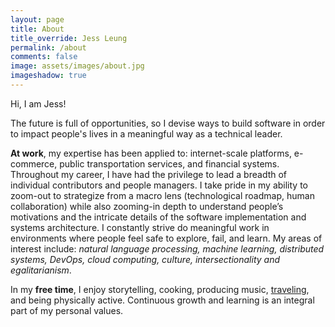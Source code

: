 ```yaml
---
layout: page
title: About
title_override: Jess Leung
permalink: /about
comments: false
image: assets/images/about.jpg
imageshadow: true
---
```


Hi, I am Jess!

The future is full of opportunities, so I devise ways to build software in order to impact people's lives in a meaningful way as a technical leader. 

**At work**, my expertise has been applied to: internet-scale platforms, e-commerce, public transportation services, and financial systems.  Throughout my career, I have had the privilege to lead a breadth of individual contributors and people managers.  I take pride in my ability to zoom-out to strategize from a macro lens (technological roadmap, human collaboration) while also zooming-in depth to understand people’s motivations and the intricate details of the software implementation and systems architecture.  I constantly strive do meaningful work in environments where people feel safe to explore, fail, and learn.  My areas of interest include: _natural language processing, machine learning, distributed systems, DevOps, cloud computing, culture, intersectionality and egalitarianism_.

In my **free time**, I enjoy storytelling, cooking, producing music, [traveling](travel), and being physically active.  Continuous growth and learning is an integral part of my personal values.

